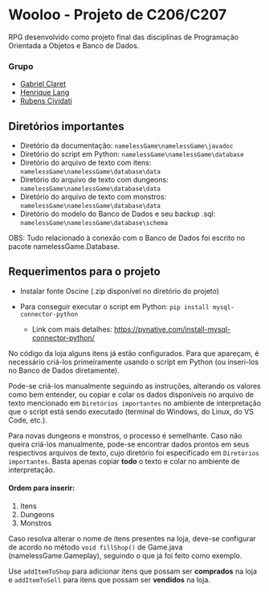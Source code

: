 # Wooloo - Projeto de C206/C207

RPG desenvolvido como projeto final das disciplinas de Programação Orientada a Objetos e Banco de Dados.
### Grupo
* [Gabriel Claret](https://github.com/claret1)
* [Henrique Lang](https://github.com/henriqueblang)
* [Rubens Cividati](https://github.com/Cividati)

## Diretórios importantes

* Diretório da documentação: `namelessGame\namelessGame\javadoc`
* Diretório do script em Python: `namelessGame\namelessGame\database`
* Diretório do arquivo de texto com itens: `namelessGame\namelessGame\database\data`
* Diretório do arquivo de texto com dungeons: `namelessGame\namelessGame\database\data`
* Diretório do arquivo de texto com monstros: `namelessGame\namelessGame\database\data`
* Diretório do modelo do Banco de Dados e seu backup .sql: `namelessGame\namelessGame\database\schema`

OBS: Tudo relacionado à conexão com o Banco de Dados foi escrito no pacote namelessGame.Database.
	
## Requerimentos para o projeto

* Instalar fonte Oscine (.zip disponível no diretório do projeto)

* Para conseguir executar o script em Python: `pip install mysql-connector-python`
  - Link com mais detalhes: https://pynative.com/install-mysql-connector-python/

No código da loja alguns itens já estão configurados. Para que apareçam, é necessário criá-los primeiramente usando o script em Python (ou inseri-los no Banco de Dados diretamente).

Pode-se criá-los manualmente seguindo as instruções, alterando os valores como bem entender, ou copiar e colar os dados disponíveis no arquivo de texto mencionado em `Diretórios importantes` no ambiente de interpretação que o script está sendo executado (terminal do Windows, do Linux, do VS Code, etc.).

Para novas dungeons e monstros, o processo é semelhante. Caso não queira criá-los manualmente, pode-se encontrar dados prontos em seus respectivos arquivos de texto, cujo diretório foi especificado em `Diretórios importantes`. Basta apenas copiar **todo** o texto e colar no ambiente de interpretação.

#### Ordem para inserir:
1. Itens
2. Dungeons
3. Monstros

Caso resolva alterar o nome de itens presentes na loja, deve-se configurar de acordo no método `void fillShop()` de Game.java (namelessGame.Gameplay), seguindo o que já foi feito como exemplo.

Use `addItemToShop` para adicionar itens que possam ser **comprados** na loja e `addItemToSell` para itens que possam ser **vendidos** na loja.
